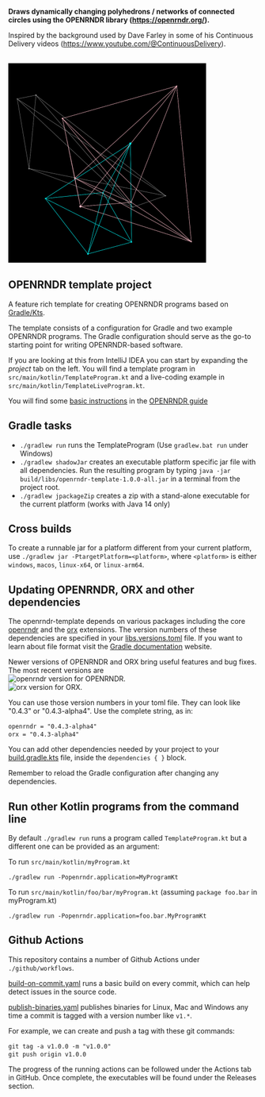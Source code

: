 **Draws dynamically changing polyhedrons / networks of connected circles using the OPENRNDR library (https://openrndr.org/).**

Inspired by the background used by Dave Farley in some of his Continuous Delivery videos (https://www.youtube.com/@ContinuousDelivery).


<br>
<img src=shapes.png width=400>
<br>



## OPENRNDR template project

A feature rich template for creating OPENRNDR programs based on [Gradle/Kts](https://en.wikipedia.org/wiki/Gradle).

The template consists of a configuration for Gradle and two example OPENRNDR programs. The Gradle configuration should serve as the
go-to starting point for writing OPENRNDR-based software.

If you are looking at this from IntelliJ IDEA you can start by expanding the _project_ tab on the left. You will find a template program in `src/main/kotlin/TemplateProgram.kt` and a live-coding example in `src/main/kotlin/TemplateLiveProgram.kt`.

You will find some [basic instructions](https://guide.openrndr.org/setUpYourFirstProgram.html) in the [OPENRNDR guide](https://guide.openrndr.org)

## Gradle tasks

 - `./gradlew run` runs the TemplateProgram (Use `gradlew.bat run` under Windows)
 - `./gradlew shadowJar` creates an executable platform specific jar file with all dependencies. Run the resulting program by typing `java -jar build/libs/openrndr-template-1.0.0-all.jar` in a terminal from the project root.
 - `./gradlew jpackageZip` creates a zip with a stand-alone executable for the current platform (works with Java 14 only)

## Cross builds

To create a runnable jar for a platform different from your current platform, use `./gradlew jar -PtargetPlatform=<platform>`, where `<platform>` is either `windows`, `macos`, `linux-x64`, or `linux-arm64`. 

## Updating OPENRNDR, ORX and other dependencies

The openrndr-template depends on various packages including the core [openrndr](https://github.com/openrndr/openrndr/) and the [orx](https://github.com/openrndr/orx/) extensions. The version numbers of these dependencies are specified in your [libs.versions.toml](gradle/libs.versions.toml) file. If you want to learn about file format visit the [Gradle documentation](https://docs.gradle.org/current/userguide/platforms.html#sub:conventional-dependencies-toml) website.

Newer versions of OPENRNDR and ORX bring useful features and bug fixes. The most recent versions are
<br>![openrndr version](https://maven-badges.herokuapp.com/maven-central/org.openrndr/openrndr-application/badge.svg) for OPENRNDR. 
<br>![orx version](https://maven-badges.herokuapp.com/maven-central/org.openrndr.extra/orx-parameters-jvm/badge.svg) for ORX.

You can use those version numbers in your toml file. They can look like "0.4.3" or "0.4.3-alpha4". Use the complete string, as in:

    openrndr = "0.4.3-alpha4"
    orx = "0.4.3-alpha4"

You can add other dependencies needed by your project to your [build.gradle.kts](build.gradle.kts) file, inside the `dependencies { }` block. 

Remember to reload the Gradle configuration after changing any dependencies.

## Run other Kotlin programs from the command line

By default `./gradlew run` runs a program called `TemplateProgram.kt` but a different one can be provided as an argument:

To run `src/main/kotlin/myProgram.kt`

    ./gradlew run -Popenrndr.application=MyProgramKt

To run `src/main/kotlin/foo/bar/myProgram.kt` (assuming `package foo.bar` in myProgram.kt)

    ./gradlew run -Popenrndr.application=foo.bar.MyProgramKt

## Github Actions

This repository contains a number of Github Actions under `./github/workflows`.

[build-on-commit.yaml](.github/workflows/build-on-commit.yaml) runs a basic build on every commit, 
which can help detect issues in the source code.

[publish-binaries.yaml](.github/workflows/publish-binaries.yaml) publishes binaries for Linux, Mac and Windows 
any time a commit is tagged with a version number like `v1.*`. 

For example, we can create and push a tag with these git commands:

    git tag -a v1.0.0 -m "v1.0.0"
    git push origin v1.0.0

The progress of the running actions can be followed under the Actions tab in GitHub. 
Once complete, the executables will be found under the Releases section.

